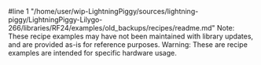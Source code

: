 #line 1 "/home/user/wip-LightningPiggy/sources/lightning-piggy/LightningPiggy-Lilygo-266/libraries/RF24/examples/old_backups/recipes/readme.md"
Note: These recipe examples may have not been maintained with library updates, and are provided as-is for reference purposes.
Warning: These are recipe examples are intended for specific hardware usage.